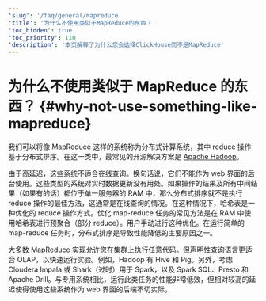 ```yaml
---
'slug': '/faq/general/mapreduce'
'title': '为什么不使用类似于MapReduce的东西？'
'toc_hidden': true
'toc_priority': 110
'description': '本页解释了为什么您会选择ClickHouse而不是MapReduce'
---
```



# 为什么不使用类似于 MapReduce 的东西？ {#why-not-use-something-like-mapreduce}

我们可以将像 MapReduce 这样的系统称为分布式计算系统，其中 reduce 操作基于分布式排序。在这一类中，最常见的开源解决方案是 [Apache Hadoop](http://hadoop.apache.org)。 

由于高延迟，这些系统不适合在线查询。换句话说，它们不能作为 web 界面的后台使用。这些类型的系统对实时数据更新没有用处。如果操作的结果及所有中间结果（如果有的话）都位于单一服务器的 RAM 中，那么分布式排序就不是执行 reduce 操作的最佳方法，这通常是在线查询的情况。在这种情况下，哈希表是一种优化的 reduce 操作方式。优化 map-reduce 任务的常见方法是在 RAM 中使用哈希表进行预聚合（部分 reduce）。用户手动进行这种优化。在运行简单的 map-reduce 任务时，分布式排序是导致性能降低的主要原因之一。

大多数 MapReduce 实现允许您在集群上执行任意代码。但声明性查询语言更适合 OLAP，以快速运行实验。例如，Hadoop 有 Hive 和 Pig。另外，考虑 Cloudera Impala 或 Shark（过时）用于 Spark，以及 Spark SQL、Presto 和 Apache Drill。与专用系统相比，运行此类任务的性能非常低效，但相对较高的延迟使得使用这些系统作为 web 界面的后端不切实际。

